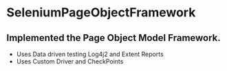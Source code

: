 # SeleniumPageObjectFramework
## Implemented the Page Object Model Framework.
- Uses Data driven testing Log4j2 and Extent Reports
- Uses Custom Driver and CheckPoints
